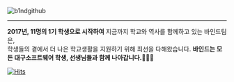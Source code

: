 ![b1ndgithub](https://github.com/Team-B1ND/.github/assets/98750438/8c3aaddd-79dc-4e39-bc1e-502a4cb7e416)

---

**2017년, 11명의 1기 학생으로 시작하여** 지금까지 학교와 역사를 함께하고 있는 바인드팀은, <br> 학생들의 곁에서 더 나은 학교생활을 지원하기 위해 최선을 다해왔습니다. **바인드는 모든 대구소프트웨어 학생, 선생님들과 함께 나아갑니다.🏃🏻‍♂️**

[![Hits](https://hits.seeyoufarm.com/api/count/incr/badge.svg?url=https%3A%2F%2Fgithub.com%2FTeam-B1ND&count_bg=%230083F0&title_bg=%23555555&icon=&icon_color=%23E7E7E7&title=hits&edge_flat=true)](https://hits.seeyoufarm.com)

